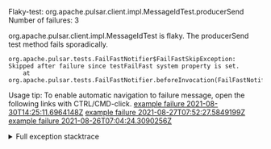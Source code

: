         
Flaky-test: org.apache.pulsar.client.impl.MessageIdTest.producerSend
Number of failures: 3

org.apache.pulsar.client.impl.MessageIdTest is flaky. The producerSend test method fails sporadically.

```
org.apache.pulsar.tests.FailFastNotifier$FailFastSkipException: Skipped after failure since testFailFast system property is set.
	at org.apache.pulsar.tests.FailFastNotifier.beforeInvocation(FailFastNotifier.java:88)

```

Usage tip: To enable automatic navigation to failure message, open the following links with CTRL/CMD-click.
[example failure 2021-08-30T14:25:11.6964148Z](https://github.com/apache/pulsar/runs/3462661639?check_suite_focus=true#step:9:1241)
[example failure 2021-08-27T07:52:27.5849199Z](https://github.com/apache/pulsar/runs/3440855061?check_suite_focus=true#step:9:1238)
[example failure 2021-08-26T07:04:24.3090256Z](https://github.com/apache/pulsar/runs/3429892062?check_suite_focus=true#step:9:1198)


<details>
<summary>Full exception stacktrace</summary>
<code><pre>
org.apache.pulsar.tests.FailFastNotifier$FailFastSkipException: Skipped after failure since testFailFast system property is set.
	at org.apache.pulsar.tests.FailFastNotifier.beforeInvocation(FailFastNotifier.java:88)

</pre></code>
</details>

